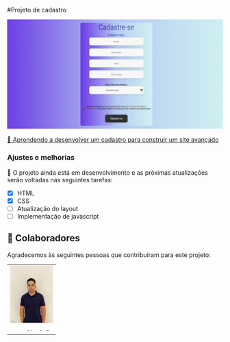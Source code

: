 ﻿#Projeto de cadastro


<img src="./assets/Atualização de imagem.png" alt="Cadastro">


 <a href="https://1samel2.github.io/Projeto-Cadastro/" target="_blank">📜 Aprendendo a desenvolver um cadastro para construir um site avançado  </a> 

### Ajustes e melhorias

💪 O projeto ainda está em desenvolvimento e as próximas atualizações serão voltadas nas seguintes tarefas:

- [x] HTML 
- [x] CSS 
- [ ] Atualização do layout 
- [ ] Implementação de javascript
## 🤝 Colaboradores

Agradecemos às seguintes pessoas que contribuíram para este projeto:

<table>
  <tr>
    <td Align="center">
      <a href="#">
        <img src="./assets/82DE7ED8-5DCE-434D-A608-4A0FE0DE123D.jpeg" width="100px;" alt="Foto do Iuri Silva no GitHub"/><br>
        <sub>
          <b style="color:white" >Samuel Guedes</b>
        </sub>
      </a>
    </td>
</table>

